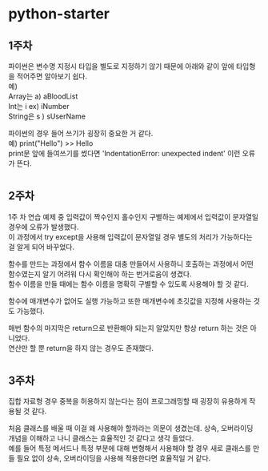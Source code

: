 # python-starter 
## 1주차  
파이썬은 변수명 지정시 타입을 별도로 지정하기 않기 때문에 아래와 같이 앞에 타입형을 적어주면 알아보기 쉽다.  
예)  
Array는 a) aBloodList  
Int는 i ex) iNumber  
String은 s ) sUserName  

파이썬의 경우 들어 쓰기가 굉장히 중요한 거 같다.  
예) print("Hello") >> Hello  
print문 앞에 들여쓰기를 썼다면 'IndentationError: unexpected indent' 이런 오류가 뜬다.  
#
## 2주차
1주 차 연습 예제 중 입력값이 짝수인지 홀수인지 구별하는 예제에서 입력값이 문자열일 경우에 오류가 발생했다.   
이 과정에서 try except을 사용해 입력값이 문자열일 경우 별도의 처리가 가능하다는 걸 알게 되어 바꾸었다.  

함수를 만드는 과정에서 함수 이름을 대충 만들어서 사용하니 호출하는 과정에서 어떤 함수였는지 알기 어려워 다시 확인해야 하는 번거로움이 생겼다.   
함수 이름을 만들 때에는 함수 이름을 명확히 구별할 수 있도록 사용해야 할 것 같다.  

함수에 매개변수가 없어도 실행 가능하고 또한 매개변수에 초깃값을 지정해 사용하는 것도 가능했다.  

매번 함수의 마지막은 return으로 반환해야 되는지 알았지만 항상 return 하는 것은 아니었다.   
연산만 할 뿐 return을 하지 않는 경우도 존재했다.  
#
## 3주차
집합 자료형 경우 중복을 허용하지 않는다는 점이 프로그래밍할 때 굉장히 유용하게 작용될 것 같다. 
    
처음 클래스를 배울 때 이걸 왜 사용해야 할까라는 의문이 생겼는데. 상속, 오버라이딩 개념을 이해하고 나니 클래스는 효율적인 것 같다고 생각 들었다.   
예를 들어 특정 메서드나 특정 부분에 대해 변형해서 사용해야 할 경우 새로 클래스를 만들 필요 없이 상속, 오버라이딩을 사용해 적용한다면 효율적일 거 같다.
